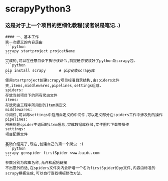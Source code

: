 # scrapyPython3
### 这是对于上一个项目的更细化教程(或者说是笔记..) 
    #### 一、基本工作
    第一次提交的内容是由
    ```python
    scrapy startproject projcetName
    ```
    完成的,可以在任意目录下执行该命令,前提是你安装好了python及scrapy包.
    ```python
    pip install scrapy      # pip安装scrapy库
    ```
    使用startproject创建scrapy项目标准目录结构,由spiders文件夹,items,middlewares,pipelines,settings组成.
    spiders:
    存放当前项目下的所有爬虫文件
    items:
    存放爬虫工程中所用到的Item类定义
    middlewares:
    中间件,可以再settings中启用自定义的中间件,可以定义部分在spiders工作中涉及到的操作
    pipelines:
    用来处理spider中返回的item信息,完成数据库存储,文件图片下载等操作
    settings:
    项目配置文件
    
    基础介绍完了,现在,创建自己的第一个爬虫 :)
    ```python
    scrapy genspider firstSpider www.baidu.com 
    ```
    参数分别为爬虫名称,允许和起始链接
    不出意外的话,在spiders文件夹内会新增一个名为firstSpider的py文件,内容由标准的scrapy模板生成,可以自行查找模板修改方法.
    
